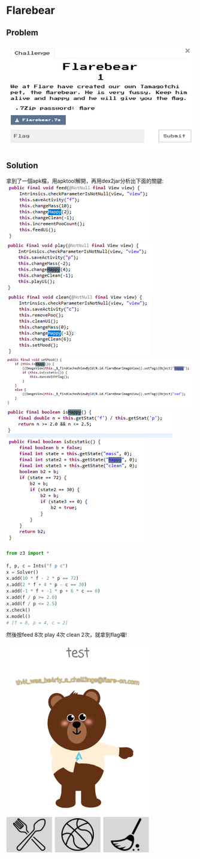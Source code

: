# Flarebear

## Problem
![problem](picture/problem.PNG)  

## Solution

拿到了一個apk檔，用apktool解開，再用dex2jar分析出下面的關鍵:  
![feed](picture/feed.PNG)  
![play](picture/play.PNG)  
![clean](picture/clean.PNG)  
![setMood](picture/setMood.PNG)  
![isHappy](picture/isHappy.PNG)  
![isEcstatic](picture/isEcstatic.PNG)  

```python
from z3 import *

f, p, c = Ints("f p c")
x = Solver()
x.add(10 * f - 2 * p == 72)
x.add(2 * f + 4 * p - c == 30)
x.add(-1 * f + -1 * p + 6 * c == 0)
x.add(f / p >= 2.0)
x.add(f / p <= 2.5)
x.check()
x.model()
# [f = 8, p = 4, c = 2]
```
然後按feed 8次 play 4次 clean 2次，就拿到flag囉!  

![answer](picture/answer.PNG)  
